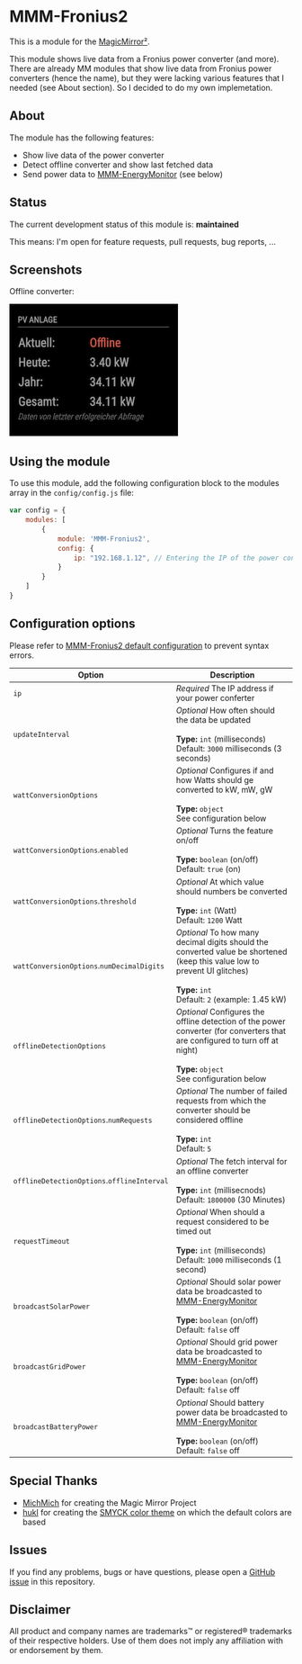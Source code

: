 # MMM-Fronius2

This is a module for the [MagicMirror²](https://github.com/MichMich/MagicMirror/).

This module shows live data from a Fronius power converter (and more). There are already MM modules that show live data from Fronius power converters (hence the name), but they were lacking various features that I needed (see About section). So I decided to do my own implemetation.

## About

The module has the following features:

* Show live data of the power converter
* Detect offline converter and show last fetched data
* Send power data to [MMM-EnergyMonitor](https://github.com/deg0nz/MMM-EnergyMonitor) (see below)

## Status

The current development status of this module is: **maintained**

This means: I'm open for feature requests, pull requests, bug reports, ...

## Screenshots

Offline converter:

![](./assets/screenshot-offline-converter.png)

## Using the module

To use this module, add the following configuration block to the modules array in the `config/config.js` file:

```js
var config = {
    modules: [
        {
            module: 'MMM-Fronius2',
            config: {
                ip: "192.168.1.12", // Entering the IP of the power converter is mandatory
            }
        }
    ]
}
```

## Configuration options

Please refer to [MMM-Fronius2 default configuration](MMM-Fronius2.js) to prevent syntax errors.

| Option           | Description
|----------------- |-----------
| `ip`             | *Required* The IP address if your power conferter
| `updateInterval` | *Optional* How often should the data be updated <br><br>**Type:** `int` (milliseconds) <br>Default: `3000` milliseconds (3 seconds)
| `wattConversionOptions` | *Optional* Configures if and how Watts should ge converted to kW, mW, gW <br><br>**Type:** `object` <br>See configuration below
| `wattConversionOptions`.`enabled` | *Optional* Turns the feature on/off <br><br>**Type:** `boolean` (on/off)<br>Default: `true` (on)
| `wattConversionOptions`.`threshold` | *Optional* At which value should numbers be converted <br><br>**Type:** `int` (Watt) <br>Default: `1200` Watt
| `wattConversionOptions`.`numDecimalDigits` | *Optional* To how many decimal digits should the converted value be shortened (keep this value low to prevent UI glitches) <br><br>**Type:** `int` <br>Default: `2` (example: 1.45 kW)
| `offlineDetectionOptions` | *Optional* Configures the offline detection of the power converter (for converters that are configured to turn off at night) <br><br>**Type:** `object` <br>See configuration below
| `offlineDetectionOptions`.`numRequests` | *Optional* The number of failed requests from which the converter should be considered offline<br><br>**Type:** `int` <br>Default: `5`
| `offlineDetectionOptions`.`offlineInterval` | *Optional* The fetch interval for an offline converter<br><br>**Type:** `int` (millisecnods) <br>Default: `1800000` (30 Minutes)
| `requestTimeout` | *Optional* When should a request considered to be timed out <br><br>**Type:** `int` (milliseconds) <br>Default: `1000` milliseconds (1 second)
| `broadcastSolarPower` | *Optional* Should solar power data be broadcasted to [MMM-EnergyMonitor](https://github.com/deg0nz/MMM-EnergyMonitor) <br><br>**Type:** `boolean` (on/off)<br>Default: `false` off
| `broadcastGridPower` | *Optional* Should grid power data be broadcasted to [MMM-EnergyMonitor](https://github.com/deg0nz/MMM-EnergyMonitor) <br><br>**Type:** `boolean` (on/off)<br>Default: `false` off
| `broadcastBatteryPower` | *Optional* Should battery power data be broadcasted to [MMM-EnergyMonitor](https://github.com/deg0nz/MMM-EnergyMonitor) <br><br>**Type:** `boolean` (on/off)<br>Default: `false` off

## Special Thanks

* [MichMich](https://github.com/MichMich) for creating the Magic Mirror Project
* [hukl](http://smyck.net) for creating the [SMYCK color theme](http://color.smyck.org) on which the default colors are based

## Issues

If you find any problems, bugs or have questions, please open a [GitHub issue](https://github.com/deg0nz/MMM-EnergyMonitor/issues) in this repository.

## Disclaimer

All product and company names are trademarks™ or registered® trademarks of their respective holders. Use of them does not imply any affiliation with or endorsement by them. 
